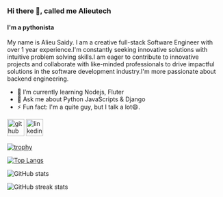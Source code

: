 ### Hi there 👋, called me Alieutech
#### I'm a pythonista
My name is Alieu Saidy. I am a creative full-stack Software Engineer with over 1 year experience.I'm constantly seeking innovative solutions with intuitive problem solving skills.I am eager to contribute to innovative projects and collaborate with like-minded professionals to drive impactful solutions in the software development industry.I'm more passionate about backend engineering.



- 🌱 I’m currently learning Nodejs, Fluter 
- 💬 Ask me about Python JavaScripts & Django 
- ⚡ Fun fact: I'm a quite guy, but I talk a lot😄. 


[<img src='https://cdn.jsdelivr.net/npm/simple-icons@3.0.1/icons/github.svg' alt='github' height='40'>](https://github.com/alieutech)  [<img src='https://cdn.jsdelivr.net/npm/simple-icons@3.0.1/icons/linkedin.svg' alt='linkedin' height='40'>](www.linkedin.com/in/https://www.linkedin.com/in/alieu-saidy-b1833a27b)  

[![trophy](https://github-profile-trophy.vercel.app/?username=alieutech)](https://github.com/ryo-ma/github-profile-trophy)

[![Top Langs](https://github-readme-stats.vercel.app/api/top-langs/?username=alieutech)](https://github.com/anuraghazra/github-readme-stats)

![GitHub stats](https://github-readme-stats.vercel.app/api?username=alieutech&show_icons=true&count_private=true)  

![GitHub streak stats](https://streak-stats.demolab.com/?user=alieutech)  

